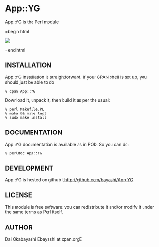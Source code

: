 # App::YG

App::YG is the Perl module

=begin html

<a href="http://travis-ci.org/bayashi/App-YG"><img src="https://secure.travis-ci.org/bayashi/App-YG.png"/></a>

=end html


## INSTALLATION

App::YG installation is straightforward. If your CPAN shell is set up,
you should just be able to do

    % cpan App::YG

Download it, unpack it, then build it as per the usual:

    % perl Makefile.PL
    % make && make test
    % sudo make install


## DOCUMENTATION

App::YG documentation is available as in POD. So you can do:

    % perldoc App::YG


## DEVELOPMENT

App::YG is hosted on github
L<http://github.com/bayashi/App-YG>


## LICENSE

This module is free software; you can redistribute it and/or
modify it under the same terms as Perl itself.


## AUTHOR

Dai Okabayashi E<lt>bayashi at cpan.orgE<gt>
